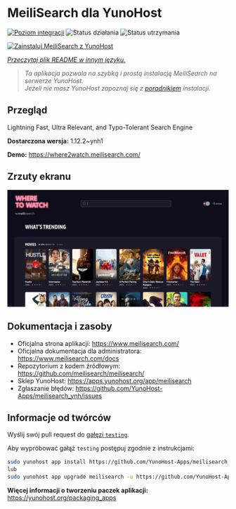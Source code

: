 <!--
To README zostało automatycznie wygenerowane przez <https://github.com/YunoHost/apps/tree/master/tools/readme_generator>
Nie powinno być ono edytowane ręcznie.
-->

# MeiliSearch dla YunoHost

[![Poziom integracji](https://apps.yunohost.org/badge/integration/meilisearch)](https://ci-apps.yunohost.org/ci/apps/meilisearch/)
![Status działania](https://apps.yunohost.org/badge/state/meilisearch)
![Status utrzymania](https://apps.yunohost.org/badge/maintained/meilisearch)

[![Zainstaluj MeiliSearch z YunoHost](https://install-app.yunohost.org/install-with-yunohost.svg)](https://install-app.yunohost.org/?app=meilisearch)

*[Przeczytaj plik README w innym języku.](./ALL_README.md)*

> *Ta aplikacja pozwala na szybką i prostą instalację MeiliSearch na serwerze YunoHost.*  
> *Jeżeli nie masz YunoHost zapoznaj się z [poradnikiem](https://yunohost.org/install) instalacji.*

## Przegląd

Lightning Fast, Ultra Relevant, and Typo-Tolerant Search Engine


**Dostarczona wersja:** 1.12.2~ynh1

**Demo:** <https://where2watch.meilisearch.com/>

## Zrzuty ekranu

![Zrzut ekranu z MeiliSearch](./doc/screenshots/meilisearch.png)

## Dokumentacja i zasoby

- Oficjalna strona aplikacji: <https://www.meilisearch.com/>
- Oficjalna dokumentacja dla administratora: <https://www.meilisearch.com/docs>
- Repozytorium z kodem źródłowym: <https://github.com/meilisearch/meilisearch/>
- Sklep YunoHost: <https://apps.yunohost.org/app/meilisearch>
- Zgłaszanie błędów: <https://github.com/YunoHost-Apps/meilisearch_ynh/issues>

## Informacje od twórców

Wyślij swój pull request do [gałęzi `testing`](https://github.com/YunoHost-Apps/meilisearch_ynh/tree/testing).

Aby wypróbować gałąź `testing` postępuj zgodnie z instrukcjami:

```bash
sudo yunohost app install https://github.com/YunoHost-Apps/meilisearch_ynh/tree/testing --debug
lub
sudo yunohost app upgrade meilisearch -u https://github.com/YunoHost-Apps/meilisearch_ynh/tree/testing --debug
```

**Więcej informacji o tworzeniu paczek aplikacji:** <https://yunohost.org/packaging_apps>
